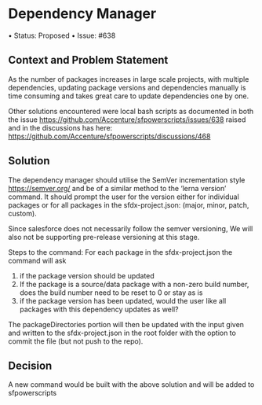 # Dependency Manager 
•	Status: Proposed
•	Issue: #638

## Context and Problem Statement 
As the number of packages increases in large scale projects, with multiple dependencies, updating package versions and dependencies manually is time consuming and takes great care to update dependencies one by one. 

Other solutions encountered were local bash scripts as documented in both the issue https://github.com/Accenture/sfpowerscripts/issues/638 raised and in the discussions has here: https://github.com/Accenture/sfpowerscripts/discussions/468 

## Solution
The dependency manager should utilise the SemVer incrementation style https://semver.org/ and be of a similar method to the ‘lerna version’ command. It should prompt the user for the version either for individual packages or for all packages in the sfdx-project.json: (major, minor, patch, custom). 

Since salesforce does not necessarily follow the semver versioning, 
We will also not be supporting pre-release versioning at this stage. 

Steps to the command:
For each package in the sfdx-project.json the command will ask 
1. if the package version should be updated
2. If the package is a source/data package with a non-zero build number, does the build number need to be reset to 0 or stay as is 
3. if the package version has been updated, would the user like all packages with this dependency updates as well? 

The packageDirectories portion will then be updated with the input given and written to the sfdx-project.json in the root folder with the option to commit the file (but not push to the repo). 

## Decision 
A new command would be built with the above solution and will be added to sfpowerscripts
